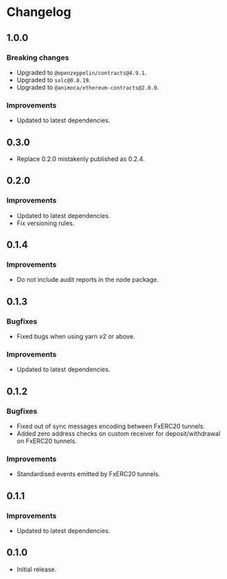 # Changelog

## 1.0.0

### Breaking changes

- Upgraded to `@openzeppelin/contracts@4.9.1`.
- Upgraded to `solc@0.8.19`.
- Upgraded to `@animoca/ethereum-contracts@2.0.0`.

### Improvements

- Updated to latest dependencies.

## 0.3.0

- Replace 0.2.0 mistakenly published as 0.2.4.

## 0.2.0

### Improvements

- Updated to latest dependencies.
- Fix versioning rules.

## 0.1.4

### Improvements

- Do not include audit reports in the node package.

## 0.1.3

### Bugfixes

- Fixed bugs when using yarn v2 or above.

### Improvements

- Updated to latest dependencies.

## 0.1.2

### Bugfixes

- Fixed out of sync messages encoding between FxERC20 tunnels.
- Added zero address checks on custom receiver for deposit/withdrawal on FxERC20 tunnels.

### Improvements

- Standardised events emitted by FxERC20 tunnels.

## 0.1.1

### Improvements

- Updated to latest dependencies.

## 0.1.0

- Initial release.
